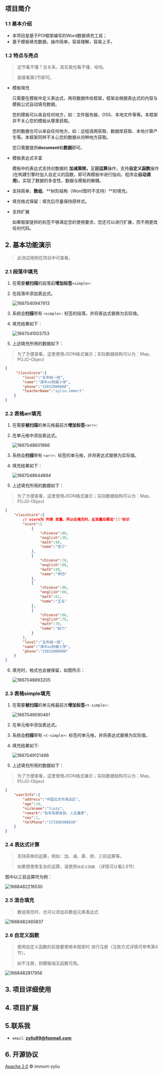 ## 项目简介

### 1.1 基本介绍

- 本项目是基于POI框架编写的Word数据填充工具；
- 基于模板填充数据，操作简单，容易理解，容易上手。



### 1.2 特点与亮点

> 这节看不懂？没关系，其实我也看不懂，哈哈。
>
> 直接看第2节即可。



- 模板填充

  只需要在模板中定义表达式，再将数据传给框架，框架会根据表达式的内容与模板公式自动填充数据。

  您的模板可以来自任何地方，如：文件服务器、OSS、本地文件等等。本框架并不关心您的模板从哪里获取。

  您的数据也可以来自任何地方，如：远程调用获取、数据库获取、本地计算产生等。本框架同样不关心您的数据从何种地方获取。

  您只需要提供**document**和**数据**即可。


- 模板表达式丰富

  模板中的表达式支持对数据的 **加减乘除，三目运算**操作，支持**自定义函数**操作(在构建引擎时加入自定义的函数，即可再模板中进行指向，程序会**自动调用**)。实现了数据的多变性，数据与模板的解耦。


- 支持简单、**数组**、**树形结构（Word暂时不支持）**的填充。
- 填充格式保留：填充后尽量保持原样式。


- 支持扩展

  如果框架提供的标签不够满足您的使用要求，您还可以进行扩展，而不用更改任何代码。

## 2. 基本功能演示

> 此测试用例在项目中可查看。

### 2.1 段落中填充

1. 在需要**被扫描**的段落前**增加标签**`<simple>:`

2. 在段落中添加表达式。

   ![1667040947913](./assets/1667040947913.png)

3. 系统会**扫描**带有 `<simple>:` 标签的段落，并将表达式替换为实际值。

4. 填充结果如下：

   ![1667041003753](./assets/1667041003753.png)

5. 上述填充所用的数据如下：

> 为了方便查看，这里使用JSON格式展示；实际数据结构可以为：Map、POJO-Object

```json
{
     "classScore":{
        "level":"五年级一班",
        "name":"清华xx附属小学",
        "phone":"15032000000",
        "teacherName":"zyliu-immort"
    }
}
```



### 2.2 表格arr填充

1. 在需要**被扫描**的单元格最前方**增加标签**`<arr>:`

2. 在单元格中添加表达式。

   ![1667048601966](./assets/1667048601966.png)

3. 系统会**扫描**带有 `<arr>:` 标签的单元格，并将表达式替换为实际值。

4. 填充结果如下：

   ![1667048644894](./assets/1667048644894.png)

5. 上述填充所用的数据如下：

> 为了方便查看，这里使用JSON格式展示；实际数据结构可以为：Map、POJO-Object

```json
{
    "classScore":{
        // score为 列表 变量，所以在填充时，此变量后要加"[]"标识
        "score":[
            {
                "chinese":80,
                "english":30,
                "math":98,
                "name":"张三"
            },
            {
                "chinese":70,
                "english":88,
                "math":88,
                "name":"李四"
            },
            {
                "chinese":90,
                "english":90,
                "math":61,
                "name":"王五"
            },
            {
                "chinese":86,
                "english":78,
                "math":78,
                "name":"赵六"
            }
        ],
        "level":"五年级一班",
        "name":"清华xx附属小学",
        "phone":"15032000000"
    }
}
```

6. 填充时，格式也会被保留，如图所示：

   ![1667048893205](./assets/1667048893205.png)

### 2.3 表格simple填充

1. 在需要**被扫描**的单元格最前方**增加标签**`<t-simple>:`

   ![1667049090461](./assets/1667049090461.png)

2. 在单元格中添加表达式。

3. 系统会**扫描**带有 `<t-simple>:` 标签的单元格，并将表达式替换为实际值。

4. 填充结果如下:

   ![1667049121496](./assets/1667049121496.png)

5. 上述填充所用的数据如下：

> 为了方便查看，这里使用JSON格式展示；实际数据结构可以为：Map、POJO-Object

```json
{
    "userInfo":{
        "address":"中国北京市海淀区",
        "age":18,
        "nickname":"liuzy",
        "remark":"有车有房有钱，人生赢家",
        "sex":1,
        "telPhone":"173300300030"
    }
}
```



### 2.4 表达式计算

> 支持简单的运算，例如：加、减、乘、除、三目运算等。
>
> 如果想使用复杂的运算，请使用`自定义函数` （详情可以看2.6节）

图中以三目运算符为例：

![1668482216530](./assets/1668482216530.png)

### 2.5 混合填充

> 数组填充时，也可以添加非数组元素表达式

![1668482465837](./assets/1668482465837.png)

### 2.6 自定义函数

> 使用自定义函数的前提要使用本框架时 进行注册（注册方式详情可参考第4节）。
>
> 如不注册，则模板端无函数可用。

![1668482817956](./assets/1668482817956.png)

## 3. 项目详细使用



## 4. 项目扩展



## 5.联系我

- `email`:  **zyliu99@foxmail.com**



## 6. 开源协议

[Apache 2.0](./LICENSE) © immort-zyliu


